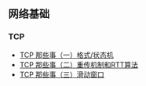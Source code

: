 ## 网络基础

### TCP
* [TCP 那些事（一）格式/状态机](https://github.com/AngryHacker/Rookie-Note/blob/master/Network/tcp-1.md)
* [TCP 那些事（二）重传机制和RTT算法](https://github.com/AngryHacker/Rookie-Note/blob/master/Network/tcp-2.md)
* [TCP 那些事（三）滑动窗口](https://github.com/AngryHacker/Rookie-Note/blob/master/Network/tcp-3.md)